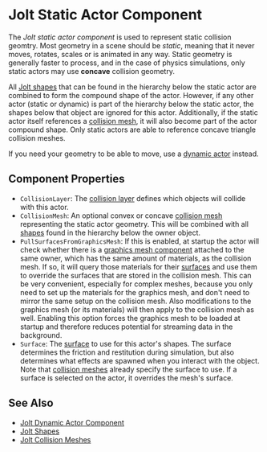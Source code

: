 # Jolt Static Actor Component

The *Jolt static actor component* is used to represent static collision geomtry. Most geometry in a scene should be *static*, meaning that it never moves, rotates, scales or is animated in any way. Static geometry is generally faster to process, and in the case of physics simulations, only static actors may use **concave** collision geometry.

All [Jolt shapes](../collision-shapes/jolt-shapes.md) that can be found in the hierarchy below the static actor are combined to form the compound shape of the actor. However, if any other actor (static or dynamic) is part of the hierarchy below the static actor, the shapes below that object are ignored for this actor. Additionally, if the static actor itself references a [collision mesh](../collision-shapes/jolt-collision-meshes.md), it will also become part of the actor compound shape. Only static actors are able to reference concave triangle collision meshes.

If you need your geometry to be able to move, use a [dynamic actor](jolt-dynamic-actor-component.md) instead.

## Component Properties

* `CollisionLayer`: The [collision layer](../collision-shapes/jolt-collision-layers.md) defines which objects will collide with this actor.
* `CollisionMesh`: An optional convex or concave [collision mesh](../collision-shapes/jolt-collision-meshes.md) representing the static actor geometry. This will be combined with all [shapes](../collision-shapes/jolt-shapes.md) found in the hierarchy below the owner object.
* `PullSurfacesFromGraphicsMesh`: If this is enabled, at startup the actor will check whether there is a [graphics mesh component](../../../graphics/meshes/mesh-component.md) attached to the same owner, which has the same amount of materials, as the collision mesh. If so, it will query those materials for their [surfaces](../../../materials/surfaces.md) and use them to override the surfaces that are stored in the collision mesh. This can be very convenient, especially for complex meshes, because you only need to set up the materials for the graphics mesh, and don't need to mirror the same setup on the collision mesh. Also modifications to the graphics mesh (or its materials) will then apply to the collision mesh as well. Enabling this option forces the graphics mesh to be loaded at startup and therefore reduces potential for streaming data in the background.
* `Surface`: The [surface](../../../materials/surfaces.md) to use for this actor's shapes. The surface determines the friction and restitution during simulation, but also determines what effects are spawned when you interact with the object. Note that [collision meshes](../collision-shapes/jolt-collision-meshes.md) already specify the surface to use. If a surface is selected on the actor, it overrides the mesh's surface.

## See Also

* [Jolt Dynamic Actor Component](jolt-dynamic-actor-component.md)
* [Jolt Shapes](../collision-shapes/jolt-shapes.md)
* [Jolt Collision Meshes](../collision-shapes/jolt-collision-meshes.md)
